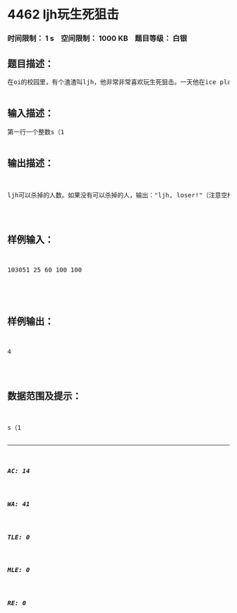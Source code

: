 # 4462 ljh玩生死狙击   
### 时间限制： 1 s&nbsp;&nbsp;&nbsp;&nbsp;空间限制： 1000 KB&nbsp;&nbsp;&nbsp;&nbsp;题目等级： 白银  
## 题目描述：  

<pre>
在oi的校园里，有个渣渣叫ljh，他非常非常喜欢玩生死狙击。一天他在ice place打团队。ljh拿着AR15（ljh是平民哒哒）。ljh只有s颗子弹，每个子弹有m点伤害，他要杀掉n个敌人，每个敌人有不同的血量。输出ljh可以杀掉的人（按顺序哒哒），如果没有可以杀掉的人，输出："ljh, loser!"。  

</pre>
  
  
## 输入描述：  

<pre>
第一行一个整数s（1<s<1100）,表示ljh的子弹数量。第二行一个整数m（1<m<100）,表示子弹的伤害第三行一个整数n（1<n<21000），表示n个敌人接下来n行，输入每个敌人的血量。每个人的血量在1~100。  

</pre>
  
  
## 输出描述：  

<pre>
ljh可以杀掉的人数。如果没有可以杀掉的人，输出："ljh, loser!"（注意空格）。
</pre>
  
  
## 样例输入：  

<pre>
103051 25 60 100 100  

</pre>
  
  
## 样例输出：  

<pre>
4
</pre>
  
  
## 数据范围及提示：  

<pre>
s（1<s<1100）m（1<m<100）n（1<n<21000）  

</pre>
  
  
***  

##### AC: 14  
##### WA: 41  
##### TLE: 0  
##### MLE: 0  
##### RE: 0  
